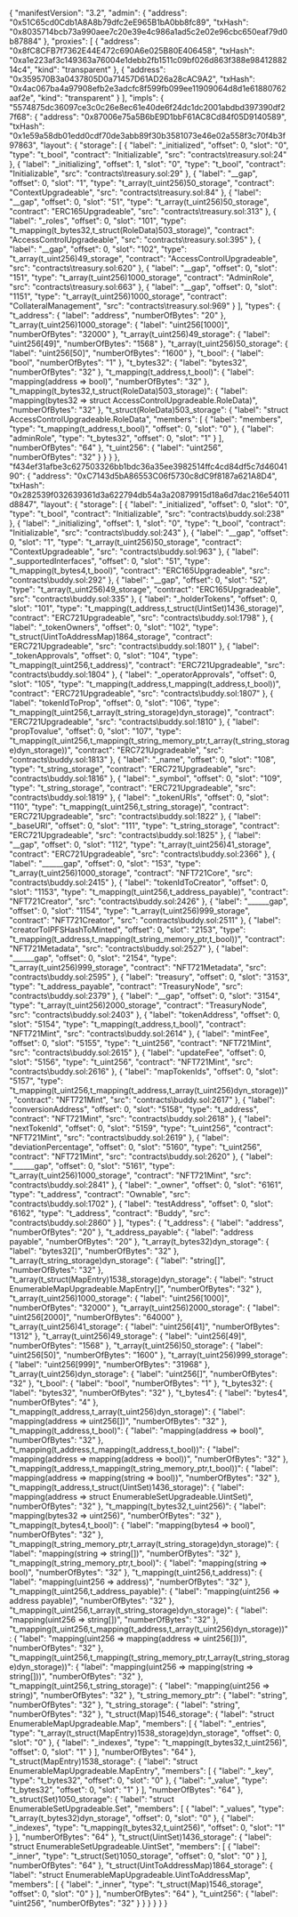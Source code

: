 {
  "manifestVersion": "3.2",
  "admin": {
    "address": "0x51C65cd0Cdb1A8A8b79dfc2eE965B1bA0bb8fc89",
    "txHash": "0x8035714bcb73a990aee7c20e39e4c986a1ad5c2e02e96cbc650eaf79d0b87884"
  },
  "proxies": [
    {
      "address": "0x8fC8CFB7f7362E44E472c690A6e025B80E406458",
      "txHash": "0xa1e223af3c149363a76004e1debb2fb1511c09bf026d863f388e9841288214c4",
      "kind": "transparent"
    },
    {
      "address": "0x359570B3a0437805D0a71457D61AD26a28cAC9A2",
      "txHash": "0x4ac067ba4a97908efb2e3adcfc8f599fb099ee11909064d8d1e61880762aaf2e",
      "kind": "transparent"
    }
  ],
  "impls": {
    "5574875dc36097ce3c0c26e8ec61e40de6f24dc1dc2001abdbd397390df27f68": {
      "address": "0x87006e75a5B6bE9D1bbF61AC8Cd84f05D9140589",
      "txHash": "0x1e59a58db01edd0cdf70de3abb89f30b3581073e46e02a558f3c70f4b3f97863",
      "layout": {
        "storage": [
          {
            "label": "_initialized",
            "offset": 0,
            "slot": "0",
            "type": "t_bool",
            "contract": "Initializable",
            "src": "contracts\\treasury.sol:24"
          },
          {
            "label": "_initializing",
            "offset": 1,
            "slot": "0",
            "type": "t_bool",
            "contract": "Initializable",
            "src": "contracts\\treasury.sol:29"
          },
          {
            "label": "__gap",
            "offset": 0,
            "slot": "1",
            "type": "t_array(t_uint256)50_storage",
            "contract": "ContextUpgradeable",
            "src": "contracts\\treasury.sol:84"
          },
          {
            "label": "__gap",
            "offset": 0,
            "slot": "51",
            "type": "t_array(t_uint256)50_storage",
            "contract": "ERC165Upgradeable",
            "src": "contracts\\treasury.sol:313"
          },
          {
            "label": "_roles",
            "offset": 0,
            "slot": "101",
            "type": "t_mapping(t_bytes32,t_struct(RoleData)503_storage)",
            "contract": "AccessControlUpgradeable",
            "src": "contracts\\treasury.sol:395"
          },
          {
            "label": "__gap",
            "offset": 0,
            "slot": "102",
            "type": "t_array(t_uint256)49_storage",
            "contract": "AccessControlUpgradeable",
            "src": "contracts\\treasury.sol:620"
          },
          {
            "label": "__gap",
            "offset": 0,
            "slot": "151",
            "type": "t_array(t_uint256)1000_storage",
            "contract": "AdminRole",
            "src": "contracts\\treasury.sol:663"
          },
          {
            "label": "__gap",
            "offset": 0,
            "slot": "1151",
            "type": "t_array(t_uint256)1000_storage",
            "contract": "CollateralManagement",
            "src": "contracts\\treasury.sol:969"
          }
        ],
        "types": {
          "t_address": {
            "label": "address",
            "numberOfBytes": "20"
          },
          "t_array(t_uint256)1000_storage": {
            "label": "uint256[1000]",
            "numberOfBytes": "32000"
          },
          "t_array(t_uint256)49_storage": {
            "label": "uint256[49]",
            "numberOfBytes": "1568"
          },
          "t_array(t_uint256)50_storage": {
            "label": "uint256[50]",
            "numberOfBytes": "1600"
          },
          "t_bool": {
            "label": "bool",
            "numberOfBytes": "1"
          },
          "t_bytes32": {
            "label": "bytes32",
            "numberOfBytes": "32"
          },
          "t_mapping(t_address,t_bool)": {
            "label": "mapping(address => bool)",
            "numberOfBytes": "32"
          },
          "t_mapping(t_bytes32,t_struct(RoleData)503_storage)": {
            "label": "mapping(bytes32 => struct AccessControlUpgradeable.RoleData)",
            "numberOfBytes": "32"
          },
          "t_struct(RoleData)503_storage": {
            "label": "struct AccessControlUpgradeable.RoleData",
            "members": [
              {
                "label": "members",
                "type": "t_mapping(t_address,t_bool)",
                "offset": 0,
                "slot": "0"
              },
              {
                "label": "adminRole",
                "type": "t_bytes32",
                "offset": 0,
                "slot": "1"
              }
            ],
            "numberOfBytes": "64"
          },
          "t_uint256": {
            "label": "uint256",
            "numberOfBytes": "32"
          }
        }
      }
    },
    "f434ef31afbe3c627503326bb1bdc36a35ee3982514ffc4cd84df5c7d4604190": {
      "address": "0xC7143d5bA86553C06f5730c8dC9f8187a621A8D4",
      "txHash": "0x282539f032639361d3a622794db54a3a20879915d18a6d7dac216e54011d8847",
      "layout": {
        "storage": [
          {
            "label": "_initialized",
            "offset": 0,
            "slot": "0",
            "type": "t_bool",
            "contract": "Initializable",
            "src": "contracts\\buddy.sol:238"
          },
          {
            "label": "_initializing",
            "offset": 1,
            "slot": "0",
            "type": "t_bool",
            "contract": "Initializable",
            "src": "contracts\\buddy.sol:243"
          },
          {
            "label": "__gap",
            "offset": 0,
            "slot": "1",
            "type": "t_array(t_uint256)50_storage",
            "contract": "ContextUpgradeable",
            "src": "contracts\\buddy.sol:963"
          },
          {
            "label": "_supportedInterfaces",
            "offset": 0,
            "slot": "51",
            "type": "t_mapping(t_bytes4,t_bool)",
            "contract": "ERC165Upgradeable",
            "src": "contracts\\buddy.sol:292"
          },
          {
            "label": "__gap",
            "offset": 0,
            "slot": "52",
            "type": "t_array(t_uint256)49_storage",
            "contract": "ERC165Upgradeable",
            "src": "contracts\\buddy.sol:335"
          },
          {
            "label": "_holderTokens",
            "offset": 0,
            "slot": "101",
            "type": "t_mapping(t_address,t_struct(UintSet)1436_storage)",
            "contract": "ERC721Upgradeable",
            "src": "contracts\\buddy.sol:1798"
          },
          {
            "label": "_tokenOwners",
            "offset": 0,
            "slot": "102",
            "type": "t_struct(UintToAddressMap)1864_storage",
            "contract": "ERC721Upgradeable",
            "src": "contracts\\buddy.sol:1801"
          },
          {
            "label": "_tokenApprovals",
            "offset": 0,
            "slot": "104",
            "type": "t_mapping(t_uint256,t_address)",
            "contract": "ERC721Upgradeable",
            "src": "contracts\\buddy.sol:1804"
          },
          {
            "label": "_operatorApprovals",
            "offset": 0,
            "slot": "105",
            "type": "t_mapping(t_address,t_mapping(t_address,t_bool))",
            "contract": "ERC721Upgradeable",
            "src": "contracts\\buddy.sol:1807"
          },
          {
            "label": "tokenIdToProp",
            "offset": 0,
            "slot": "106",
            "type": "t_mapping(t_uint256,t_array(t_string_storage)dyn_storage)",
            "contract": "ERC721Upgradeable",
            "src": "contracts\\buddy.sol:1810"
          },
          {
            "label": "propTovalue",
            "offset": 0,
            "slot": "107",
            "type": "t_mapping(t_uint256,t_mapping(t_string_memory_ptr,t_array(t_string_storage)dyn_storage))",
            "contract": "ERC721Upgradeable",
            "src": "contracts\\buddy.sol:1813"
          },
          {
            "label": "_name",
            "offset": 0,
            "slot": "108",
            "type": "t_string_storage",
            "contract": "ERC721Upgradeable",
            "src": "contracts\\buddy.sol:1816"
          },
          {
            "label": "_symbol",
            "offset": 0,
            "slot": "109",
            "type": "t_string_storage",
            "contract": "ERC721Upgradeable",
            "src": "contracts\\buddy.sol:1819"
          },
          {
            "label": "_tokenURIs",
            "offset": 0,
            "slot": "110",
            "type": "t_mapping(t_uint256,t_string_storage)",
            "contract": "ERC721Upgradeable",
            "src": "contracts\\buddy.sol:1822"
          },
          {
            "label": "_baseURI",
            "offset": 0,
            "slot": "111",
            "type": "t_string_storage",
            "contract": "ERC721Upgradeable",
            "src": "contracts\\buddy.sol:1825"
          },
          {
            "label": "__gap",
            "offset": 0,
            "slot": "112",
            "type": "t_array(t_uint256)41_storage",
            "contract": "ERC721Upgradeable",
            "src": "contracts\\buddy.sol:2366"
          },
          {
            "label": "______gap",
            "offset": 0,
            "slot": "153",
            "type": "t_array(t_uint256)1000_storage",
            "contract": "NFT721Core",
            "src": "contracts\\buddy.sol:2415"
          },
          {
            "label": "tokenIdToCreator",
            "offset": 0,
            "slot": "1153",
            "type": "t_mapping(t_uint256,t_address_payable)",
            "contract": "NFT721Creator",
            "src": "contracts\\buddy.sol:2426"
          },
          {
            "label": "______gap",
            "offset": 0,
            "slot": "1154",
            "type": "t_array(t_uint256)999_storage",
            "contract": "NFT721Creator",
            "src": "contracts\\buddy.sol:2511"
          },
          {
            "label": "creatorToIPFSHashToMinted",
            "offset": 0,
            "slot": "2153",
            "type": "t_mapping(t_address,t_mapping(t_string_memory_ptr,t_bool))",
            "contract": "NFT721Metadata",
            "src": "contracts\\buddy.sol:2527"
          },
          {
            "label": "______gap",
            "offset": 0,
            "slot": "2154",
            "type": "t_array(t_uint256)999_storage",
            "contract": "NFT721Metadata",
            "src": "contracts\\buddy.sol:2595"
          },
          {
            "label": "treasury",
            "offset": 0,
            "slot": "3153",
            "type": "t_address_payable",
            "contract": "TreasuryNode",
            "src": "contracts\\buddy.sol:2379"
          },
          {
            "label": "__gap",
            "offset": 0,
            "slot": "3154",
            "type": "t_array(t_uint256)2000_storage",
            "contract": "TreasuryNode",
            "src": "contracts\\buddy.sol:2403"
          },
          {
            "label": "tokenAddress",
            "offset": 0,
            "slot": "5154",
            "type": "t_mapping(t_address,t_bool)",
            "contract": "NFT721Mint",
            "src": "contracts\\buddy.sol:2614"
          },
          {
            "label": "mintFee",
            "offset": 0,
            "slot": "5155",
            "type": "t_uint256",
            "contract": "NFT721Mint",
            "src": "contracts\\buddy.sol:2615"
          },
          {
            "label": "updateFee",
            "offset": 0,
            "slot": "5156",
            "type": "t_uint256",
            "contract": "NFT721Mint",
            "src": "contracts\\buddy.sol:2616"
          },
          {
            "label": "mapTokenIds",
            "offset": 0,
            "slot": "5157",
            "type": "t_mapping(t_uint256,t_mapping(t_address,t_array(t_uint256)dyn_storage))",
            "contract": "NFT721Mint",
            "src": "contracts\\buddy.sol:2617"
          },
          {
            "label": "conversionAddress",
            "offset": 0,
            "slot": "5158",
            "type": "t_address",
            "contract": "NFT721Mint",
            "src": "contracts\\buddy.sol:2618"
          },
          {
            "label": "nextTokenId",
            "offset": 0,
            "slot": "5159",
            "type": "t_uint256",
            "contract": "NFT721Mint",
            "src": "contracts\\buddy.sol:2619"
          },
          {
            "label": "deviationPercentage",
            "offset": 0,
            "slot": "5160",
            "type": "t_uint256",
            "contract": "NFT721Mint",
            "src": "contracts\\buddy.sol:2620"
          },
          {
            "label": "______gap",
            "offset": 0,
            "slot": "5161",
            "type": "t_array(t_uint256)1000_storage",
            "contract": "NFT721Mint",
            "src": "contracts\\buddy.sol:2841"
          },
          {
            "label": "_owner",
            "offset": 0,
            "slot": "6161",
            "type": "t_address",
            "contract": "Ownable",
            "src": "contracts\\buddy.sol:1702"
          },
          {
            "label": "testAddress",
            "offset": 0,
            "slot": "6162",
            "type": "t_address",
            "contract": "Buddy",
            "src": "contracts\\buddy.sol:2860"
          }
        ],
        "types": {
          "t_address": {
            "label": "address",
            "numberOfBytes": "20"
          },
          "t_address_payable": {
            "label": "address payable",
            "numberOfBytes": "20"
          },
          "t_array(t_bytes32)dyn_storage": {
            "label": "bytes32[]",
            "numberOfBytes": "32"
          },
          "t_array(t_string_storage)dyn_storage": {
            "label": "string[]",
            "numberOfBytes": "32"
          },
          "t_array(t_struct(MapEntry)1538_storage)dyn_storage": {
            "label": "struct EnumerableMapUpgradeable.MapEntry[]",
            "numberOfBytes": "32"
          },
          "t_array(t_uint256)1000_storage": {
            "label": "uint256[1000]",
            "numberOfBytes": "32000"
          },
          "t_array(t_uint256)2000_storage": {
            "label": "uint256[2000]",
            "numberOfBytes": "64000"
          },
          "t_array(t_uint256)41_storage": {
            "label": "uint256[41]",
            "numberOfBytes": "1312"
          },
          "t_array(t_uint256)49_storage": {
            "label": "uint256[49]",
            "numberOfBytes": "1568"
          },
          "t_array(t_uint256)50_storage": {
            "label": "uint256[50]",
            "numberOfBytes": "1600"
          },
          "t_array(t_uint256)999_storage": {
            "label": "uint256[999]",
            "numberOfBytes": "31968"
          },
          "t_array(t_uint256)dyn_storage": {
            "label": "uint256[]",
            "numberOfBytes": "32"
          },
          "t_bool": {
            "label": "bool",
            "numberOfBytes": "1"
          },
          "t_bytes32": {
            "label": "bytes32",
            "numberOfBytes": "32"
          },
          "t_bytes4": {
            "label": "bytes4",
            "numberOfBytes": "4"
          },
          "t_mapping(t_address,t_array(t_uint256)dyn_storage)": {
            "label": "mapping(address => uint256[])",
            "numberOfBytes": "32"
          },
          "t_mapping(t_address,t_bool)": {
            "label": "mapping(address => bool)",
            "numberOfBytes": "32"
          },
          "t_mapping(t_address,t_mapping(t_address,t_bool))": {
            "label": "mapping(address => mapping(address => bool))",
            "numberOfBytes": "32"
          },
          "t_mapping(t_address,t_mapping(t_string_memory_ptr,t_bool))": {
            "label": "mapping(address => mapping(string => bool))",
            "numberOfBytes": "32"
          },
          "t_mapping(t_address,t_struct(UintSet)1436_storage)": {
            "label": "mapping(address => struct EnumerableSetUpgradeable.UintSet)",
            "numberOfBytes": "32"
          },
          "t_mapping(t_bytes32,t_uint256)": {
            "label": "mapping(bytes32 => uint256)",
            "numberOfBytes": "32"
          },
          "t_mapping(t_bytes4,t_bool)": {
            "label": "mapping(bytes4 => bool)",
            "numberOfBytes": "32"
          },
          "t_mapping(t_string_memory_ptr,t_array(t_string_storage)dyn_storage)": {
            "label": "mapping(string => string[])",
            "numberOfBytes": "32"
          },
          "t_mapping(t_string_memory_ptr,t_bool)": {
            "label": "mapping(string => bool)",
            "numberOfBytes": "32"
          },
          "t_mapping(t_uint256,t_address)": {
            "label": "mapping(uint256 => address)",
            "numberOfBytes": "32"
          },
          "t_mapping(t_uint256,t_address_payable)": {
            "label": "mapping(uint256 => address payable)",
            "numberOfBytes": "32"
          },
          "t_mapping(t_uint256,t_array(t_string_storage)dyn_storage)": {
            "label": "mapping(uint256 => string[])",
            "numberOfBytes": "32"
          },
          "t_mapping(t_uint256,t_mapping(t_address,t_array(t_uint256)dyn_storage))": {
            "label": "mapping(uint256 => mapping(address => uint256[]))",
            "numberOfBytes": "32"
          },
          "t_mapping(t_uint256,t_mapping(t_string_memory_ptr,t_array(t_string_storage)dyn_storage))": {
            "label": "mapping(uint256 => mapping(string => string[]))",
            "numberOfBytes": "32"
          },
          "t_mapping(t_uint256,t_string_storage)": {
            "label": "mapping(uint256 => string)",
            "numberOfBytes": "32"
          },
          "t_string_memory_ptr": {
            "label": "string",
            "numberOfBytes": "32"
          },
          "t_string_storage": {
            "label": "string",
            "numberOfBytes": "32"
          },
          "t_struct(Map)1546_storage": {
            "label": "struct EnumerableMapUpgradeable.Map",
            "members": [
              {
                "label": "_entries",
                "type": "t_array(t_struct(MapEntry)1538_storage)dyn_storage",
                "offset": 0,
                "slot": "0"
              },
              {
                "label": "_indexes",
                "type": "t_mapping(t_bytes32,t_uint256)",
                "offset": 0,
                "slot": "1"
              }
            ],
            "numberOfBytes": "64"
          },
          "t_struct(MapEntry)1538_storage": {
            "label": "struct EnumerableMapUpgradeable.MapEntry",
            "members": [
              {
                "label": "_key",
                "type": "t_bytes32",
                "offset": 0,
                "slot": "0"
              },
              {
                "label": "_value",
                "type": "t_bytes32",
                "offset": 0,
                "slot": "1"
              }
            ],
            "numberOfBytes": "64"
          },
          "t_struct(Set)1050_storage": {
            "label": "struct EnumerableSetUpgradeable.Set",
            "members": [
              {
                "label": "_values",
                "type": "t_array(t_bytes32)dyn_storage",
                "offset": 0,
                "slot": "0"
              },
              {
                "label": "_indexes",
                "type": "t_mapping(t_bytes32,t_uint256)",
                "offset": 0,
                "slot": "1"
              }
            ],
            "numberOfBytes": "64"
          },
          "t_struct(UintSet)1436_storage": {
            "label": "struct EnumerableSetUpgradeable.UintSet",
            "members": [
              {
                "label": "_inner",
                "type": "t_struct(Set)1050_storage",
                "offset": 0,
                "slot": "0"
              }
            ],
            "numberOfBytes": "64"
          },
          "t_struct(UintToAddressMap)1864_storage": {
            "label": "struct EnumerableMapUpgradeable.UintToAddressMap",
            "members": [
              {
                "label": "_inner",
                "type": "t_struct(Map)1546_storage",
                "offset": 0,
                "slot": "0"
              }
            ],
            "numberOfBytes": "64"
          },
          "t_uint256": {
            "label": "uint256",
            "numberOfBytes": "32"
          }
        }
      }
    }
  }
}
